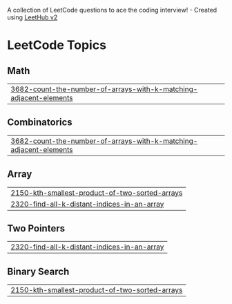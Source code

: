 A collection of LeetCode questions to ace the coding interview! - Created using [LeetHub v2](https://github.com/arunbhardwaj/LeetHub-2.0)
<!---LeetCode Topics Start-->
# LeetCode Topics
## Math
|  |
| ------- |
| [3682-count-the-number-of-arrays-with-k-matching-adjacent-elements](https://github.com/abhishekke45/leet-/tree/master/3682-count-the-number-of-arrays-with-k-matching-adjacent-elements) |
## Combinatorics
|  |
| ------- |
| [3682-count-the-number-of-arrays-with-k-matching-adjacent-elements](https://github.com/abhishekke45/leet-/tree/master/3682-count-the-number-of-arrays-with-k-matching-adjacent-elements) |
## Array
|  |
| ------- |
| [2150-kth-smallest-product-of-two-sorted-arrays](https://github.com/abhishekke45/leet-/tree/master/2150-kth-smallest-product-of-two-sorted-arrays) |
| [2320-find-all-k-distant-indices-in-an-array](https://github.com/abhishekke45/leet-/tree/master/2320-find-all-k-distant-indices-in-an-array) |
## Two Pointers
|  |
| ------- |
| [2320-find-all-k-distant-indices-in-an-array](https://github.com/abhishekke45/leet-/tree/master/2320-find-all-k-distant-indices-in-an-array) |
## Binary Search
|  |
| ------- |
| [2150-kth-smallest-product-of-two-sorted-arrays](https://github.com/abhishekke45/leet-/tree/master/2150-kth-smallest-product-of-two-sorted-arrays) |
<!---LeetCode Topics End-->
